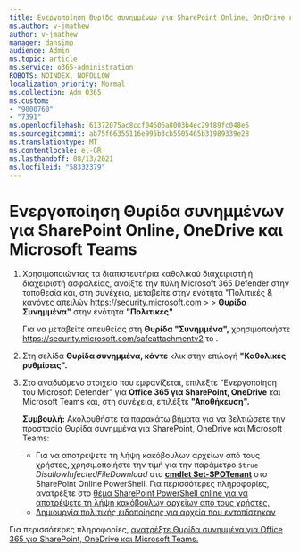 ```yaml
---
title: Ενεργοποίηση Θυρίδα συνημμένων για SharePoint Online, OneDrive και Microsoft Teams
ms.author: v-jmathew
author: v-jmathew
manager: dansimp
audience: Admin
ms.topic: article
ms.service: o365-administration
ROBOTS: NOINDEX, NOFOLLOW
localization_priority: Normal
ms.collection: Adm_O365
ms.custom:
- "9000760"
- "7391"
ms.openlocfilehash: 61372075ac8ccf04606a8003b4ec29f89fc048e5
ms.sourcegitcommit: ab75f66355116e995b3cb5505465b31989339e28
ms.translationtype: MT
ms.contentlocale: el-GR
ms.lasthandoff: 08/13/2021
ms.locfileid: "58332379"
---
```

# <a name="enable-safe-attachments-for-sharepoint-online-onedrive-and-microsoft-teams"></a>Ενεργοποίηση Θυρίδα συνημμένων για SharePoint Online, OneDrive και Microsoft Teams

1. Χρησιμοποιώντας τα διαπιστευτήρια καθολικού διαχειριστή ή διαχειριστή ασφαλείας, ανοίξτε την πύλη Microsoft 365 Defender στην τοποθεσία και, στη συνέχεια, μεταβείτε στην ενότητα "Πολιτικές & κανόνες απειλών <https://security.microsoft.com>  \>  \> **Θυρίδα Συνημμένα"** στην ενότητα **"Πολιτικές"**

   Για να μεταβείτε απευθείας στη **Θυρίδα "Συνημμένα",** χρησιμοποιήστε <https://security.microsoft.com/safeattachmentv2> το .

2. Στη σελίδα **Θυρίδα συνημμένα, κάντε** κλικ στην επιλογή **"Καθολικές ρυθμίσεις".**
3. Στο αναδυόμενο στοιχείο που εμφανίζεται, επιλέξτε "Ενεργοποίηση του Microsoft Defender" για **Office 365 για SharePoint, OneDrive** και Microsoft Teams και, στη συνέχεια, επιλέξτε **"Αποθήκευση".**

    **Συμβουλή:** Ακολουθήστε τα παρακάτω βήματα για να βελτιώσετε την προστασία Θυρίδα συνημμένα για SharePoint, OneDrive και Microsoft Teams:
    - Για να αποτρέψετε τη λήψη κακόβουλων αρχείων από τους χρήστες, χρησιμοποιήστε την τιμή για την παράμετρο `$true` *DisallowInfectedFileDownload* στο **[cmdlet Set-SPOTenant](https://docs.microsoft.com/powershell/module/sharepoint-online/Set-SPOTenant)** στο SharePoint Online PowerShell. Για περισσότερες πληροφορίες, ανατρέξτε στο [θέμα SharePoint PowerShell online για να αποτρέψετε τη λήψη κακόβουλων αρχείων από τους χρήστες.](https://docs.microsoft.com/microsoft-365/security/office-365-security/turn-on-mdo-for-spo-odb-and-teams#step-2-recommended-use-sharepoint-online-powershell-to-prevent-users-from-downloading-malicious-files)
    - [Δημιουργία πολιτικής ειδοποίησης για αρχεία που εντοπίστηκαν](https://docs.microsoft.com/microsoft-365/security/office-365-security/turn-on-mdo-for-spo-odb-and-teams#step-3-recommended-use-the-microsoft-365-defender-portal-to-create-an-alert-policy-for-detected-files)

Για περισσότερες πληροφορίες, [ανατρέξτε Θυρίδα συνημμένα για Office 365 για SharePoint, OneDrive και Microsoft Teams.](https://go.microsoft.com/fwlink/?linkid=2092041)
